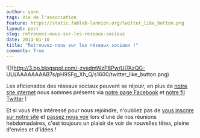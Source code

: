 ```yaml
---
author: yann
tags: Vie de l'association
feature: https://static.fablab-lannion.org/twitter_like_button.png
layout: post
slug: retrouvez-nous-sur-les-reseaux-sociaux
date: 2013-01-10
title: "Retrouvez-nous sur les réseaux sociaux !"
comments: True
---
```

![](http://3.bp.blogspot.com/-zvedmWzP8Pw/UI7AzQG-
ULI/AAAAAAAAB7s/pH9SFg_Xh_Q/s1600/twitter_like_button.png)

Les aficionados des réseaux sociaux peuvent se réjouir, en plus de [notre site
internet](http://fablab-lannion.org) nous sommes présents via [notre page
Facebook](https://www.facebook.com/fablablannion) et [notre fil
Twitter](https://twitter.com/fablablannion) !

Et si vous êtes intéressé pour nous rejoindre, n'oubliez pas de [vous inscrire
sur notre site](http://fablab-lannion.org/register) et [passez nous
voir](http://fablab-lannion.org/contact) lors d'une de nos réunions
hebdomadaires, c'est toujours un plaisir de voir de nouvelles têtes, pleine
d'envies et d'idées !


